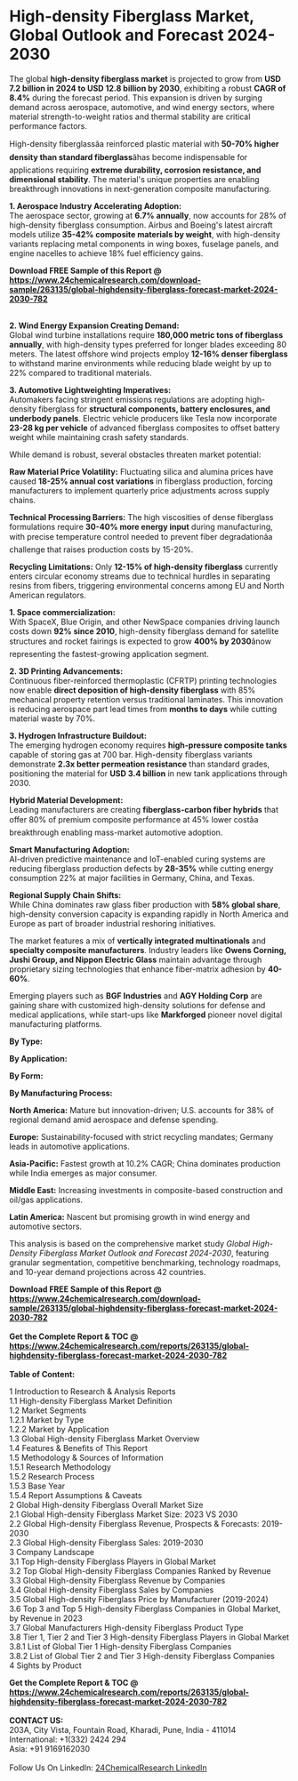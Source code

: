 <h1>High-density Fiberglass Market, Global Outlook and Forecast 2024-2030</h1><p>The global <strong>high-density fiberglass market</strong> is projected to grow from <strong>USD 7.2 billion in 2024 to USD 12.8 billion by 2030</strong>, exhibiting a robust <strong>CAGR of 8.4%</strong> during the forecast period. This expansion is driven by surging demand across aerospace, automotive, and wind energy sectors, where material strength-to-weight ratios and thermal stability are critical performance factors.</p><p>High-density fiberglassâa reinforced plastic material with <strong>50-70% higher density than standard fiberglass</strong>âhas become indispensable for applications requiring <strong>extreme durability, corrosion resistance, and dimensional stability</strong>. The material's unique properties are enabling breakthrough innovations in next-generation composite manufacturing.</p><p><strong>1. Aerospace Industry Accelerating Adoption:</strong><br>
The aerospace sector, growing at <strong>6.7% annually</strong>, now accounts for 28% of high-density fiberglass consumption. Airbus and Boeing's latest aircraft models utilize <strong>35-42% composite materials by weight</strong>, with high-density variants replacing metal components in wing boxes, fuselage panels, and engine nacelles to achieve 18% fuel efficiency gains.</p><div><b>Download FREE Sample of this Report @ 
            <a href="https://www.24chemicalresearch.com/download-sample/263135/global-highdensity-fiberglass-forecast-market-2024-2030-782">
            https://www.24chemicalresearch.com/download-sample/263135/global-highdensity-fiberglass-forecast-market-2024-2030-782</a></b></div><br><p><strong>2. Wind Energy Expansion Creating Demand:</strong><br>
Global wind turbine installations require <strong>180,000 metric tons of fiberglass annually</strong>, with high-density types preferred for longer blades exceeding 80 meters. The latest offshore wind projects employ <strong>12-16% denser fiberglass</strong> to withstand marine environments while reducing blade weight by up to 22% compared to traditional materials.</p><p><strong>3. Automotive Lightweighting Imperatives:</strong><br>
Automakers facing stringent emissions regulations are adopting high-density fiberglass for <strong>structural components, battery enclosures, and underbody panels</strong>. Electric vehicle producers like Tesla now incorporate <strong>23-28 kg per vehicle</strong> of advanced fiberglass composites to offset battery weight while maintaining crash safety standards.</p><p>While demand is robust, several obstacles threaten market potential:</p><p><strong>Raw Material Price Volatility:</strong> Fluctuating silica and alumina prices have caused <strong>18-25% annual cost variations</strong> in fiberglass production, forcing manufacturers to implement quarterly price adjustments across supply chains.</p><p><strong>Technical Processing Barriers:</strong> The high viscosities of dense fiberglass formulations require <strong>30-40% more energy input</strong> during manufacturing, with precise temperature control needed to prevent fiber degradationâa challenge that raises production costs by 15-20%.</p><p><strong>Recycling Limitations:</strong> Only <strong>12-15% of high-density fiberglass</strong> currently enters circular economy streams due to technical hurdles in separating resins from fibers, triggering environmental concerns among EU and North American regulators.</p><p><strong>1. Space commercialization:</strong><br>
With SpaceX, Blue Origin, and other NewSpace companies driving launch costs down <strong>92% since 2010</strong>, high-density fiberglass demand for satellite structures and rocket fairings is expected to grow <strong>400% by 2030</strong>ânow representing the fastest-growing application segment.</p><p><strong>2. 3D Printing Advancements:</strong><br>
Continuous fiber-reinforced thermoplastic (CFRTP) printing technologies now enable <strong>direct deposition of high-density fiberglass</strong> with 85% mechanical property retention versus traditional laminates. This innovation is reducing aerospace part lead times from <strong>months to days</strong> while cutting material waste by 70%.</p><p><strong>3. Hydrogen Infrastructure Buildout:</strong><br>
The emerging hydrogen economy requires <strong>high-pressure composite tanks</strong> capable of storing gas at 700 bar. High-density fiberglass variants demonstrate <strong>2.3x better permeation resistance</strong> than standard grades, positioning the material for <strong>USD 3.4 billion</strong> in new tank applications through 2030.</p><p><strong>Hybrid Material Development:</strong><br>
    Leading manufacturers are creating <strong>fiberglass-carbon fiber hybrids</strong> that offer 80% of premium composite performance at 45% lower costâa breakthrough enabling mass-market automotive adoption.</p><p><strong>Smart Manufacturing Adoption:</strong><br>
    AI-driven predictive maintenance and IoT-enabled curing systems are reducing fiberglass production defects by <strong>28-35%</strong> while cutting energy consumption 22% at major facilities in Germany, China, and Texas.</p><p><strong>Regional Supply Chain Shifts:</strong><br>
    While China dominates raw glass fiber production with <strong>58% global share</strong>, high-density conversion capacity is expanding rapidly in North America and Europe as part of broader industrial reshoring initiatives.</p><p>The market features a mix of <strong>vertically integrated multinationals</strong> and <strong>specialty composite manufacturers</strong>. Industry leaders like <strong>Owens Corning, Jushi Group, and Nippon Electric Glass</strong> maintain advantage through proprietary sizing technologies that enhance fiber-matrix adhesion by <strong>40-60%</strong>.</p><p>Emerging players such as <strong>BGF Industries</strong> and <strong>AGY Holding Corp</strong> are gaining share with customized high-density solutions for defense and medical applications, while start-ups like <strong>Markforged</strong> pioneer novel digital manufacturing platforms.</p><p><strong>By Type:</strong></p><p><strong>By Application:</strong></p><p><strong>By Form:</strong></p><p><strong>By Manufacturing Process:</strong></p><p><strong>North America:</strong> Mature but innovation-driven; U.S. accounts for 38% of regional demand amid aerospace and defense spending.</p><p><strong>Europe:</strong> Sustainability-focused with strict recycling mandates; Germany leads in automotive applications.</p><p><strong>Asia-Pacific:</strong> Fastest growth at 10.2% CAGR; China dominates production while India emerges as major consumer.</p><p><strong>Middle East:</strong> Increasing investments in composite-based construction and oil/gas applications.</p><p><strong>Latin America:</strong> Nascent but promising growth in wind energy and automotive sectors.</p><p>This analysis is based on the comprehensive market study <em>Global High-Density Fiberglass Market Outlook and Forecast 2024-2030</em>, featuring granular segmentation, competitive benchmarking, technology roadmaps, and 10-year demand projections across 42 countries.</p><div><b>Download FREE Sample of this Report @ 
            <a href="https://www.24chemicalresearch.com/download-sample/263135/global-highdensity-fiberglass-forecast-market-2024-2030-782">
            https://www.24chemicalresearch.com/download-sample/263135/global-highdensity-fiberglass-forecast-market-2024-2030-782</a></b></div><br><div><b>Get the Complete Report & TOC @ 
            <a href="https://www.24chemicalresearch.com/reports/263135/global-highdensity-fiberglass-forecast-market-2024-2030-782">
            https://www.24chemicalresearch.com/reports/263135/global-highdensity-fiberglass-forecast-market-2024-2030-782</a></b></div><br>
            <b>Table of Content:</b><p>1 Introduction to Research & Analysis Reports<br />
    1.1 High-density Fiberglass Market Definition<br />
    1.2 Market Segments<br />
        1.2.1 Market by Type<br />
        1.2.2 Market by Application<br />
    1.3 Global High-density Fiberglass Market Overview<br />
    1.4 Features & Benefits of This Report<br />
    1.5 Methodology & Sources of Information<br />
        1.5.1 Research Methodology<br />
        1.5.2 Research Process<br />
        1.5.3 Base Year<br />
        1.5.4 Report Assumptions & Caveats<br />
2 Global High-density Fiberglass Overall Market Size<br />
    2.1 Global High-density Fiberglass Market Size: 2023 VS 2030<br />
    2.2 Global High-density Fiberglass Revenue, Prospects & Forecasts: 2019-2030<br />
    2.3 Global High-density Fiberglass Sales: 2019-2030<br />
3 Company Landscape<br />
    3.1 Top High-density Fiberglass Players in Global Market<br />
    3.2 Top Global High-density Fiberglass Companies Ranked by Revenue<br />
    3.3 Global High-density Fiberglass Revenue by Companies<br />
    3.4 Global High-density Fiberglass Sales by Companies<br />
    3.5 Global High-density Fiberglass Price by Manufacturer (2019-2024)<br />
    3.6 Top 3 and Top 5 High-density Fiberglass Companies in Global Market, by Revenue in 2023<br />
    3.7 Global Manufacturers High-density Fiberglass Product Type<br />
    3.8 Tier 1, Tier 2 and Tier 3 High-density Fiberglass Players in Global Market<br />
        3.8.1 List of Global Tier 1 High-density Fiberglass Companies<br />
        3.8.2 List of Global Tier 2 and Tier 3 High-density Fiberglass Companies<br />
4 Sights by Product</p><div><b>Get the Complete Report & TOC @ 
            <a href="https://www.24chemicalresearch.com/reports/263135/global-highdensity-fiberglass-forecast-market-2024-2030-782">
            https://www.24chemicalresearch.com/reports/263135/global-highdensity-fiberglass-forecast-market-2024-2030-782</a></b></div><br><b>CONTACT US:</b><br>
            203A, City Vista, Fountain Road, Kharadi, Pune, India - 411014<br>
            International: +1(332) 2424 294<br>
            Asia: +91 9169162030 <br><br>
            Follow Us On LinkedIn: <a href="https://www.linkedin.com/company/24chemicalresearch/">24ChemicalResearch LinkedIn</a>
